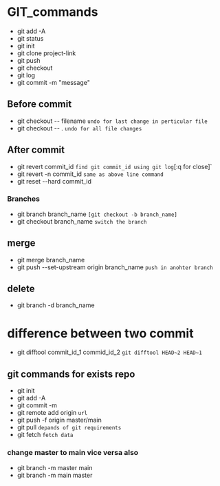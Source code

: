# GIT_commands
* git add -A
* git status 
* git init
* git clone project-link
* git push 
* git checkout
* git log
* git commit -m "message"
## Before commit
* git checkout -- filename `undo for last change in perticular file`
* git checkout -- . `undo for all file changes`
## After commit
* git revert commit_id `find git commit_id using git log`[:q for close]`
* git revert -n commit_id  `same as above line command`
* git reset --hard commit_id 
### Branches
* git branch branch_name `[git checkout -b branch_name]`
* git checkout branch_name `switch the branch`
## merge
* git merge branch_name
* git push --set-upstream origin branch_name `push in anohter branch`
## delete 
* git branch -d branch_name
# difference between two commit
* git difftool commit_id_1 commid_id_2  `git difftool HEAD~2 HEAD~1`
## git commands for exists repo
* git init
* git add -A
* git commit -m
* git remote add origin `url `
* git push -f origin master/main
* git pull `depands of git requirements`
* git fetch `fetch data`
### change master to main vice versa also
* git branch -m master main
* git branch -m main master 
